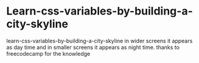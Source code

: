 # Learn-css-variables-by-building-a-city-skyline
learn-css-variables-by-building-a-city-skyline in wider screens it appears as day time and in smaller screens it appears as night time. thanks to freecodecamp for the knowledge

